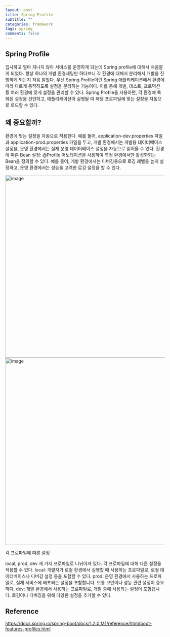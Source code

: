 ```yaml
---
layout: post
title: Spring Profile 
subtitle: ""
categories: framework
tags: spring
comments: false
---
```


## Spring Profile

입사하고 얼마 지나지 않아 서비스를 운영하게 되는데 Spring profile에 대해서 처음알게 되었다.
항상 하나의 개발 환경세팅만 하다보니 각 환경에 대해서 분리해서 개발을 진행하게 되는지 처음 알았다.
우선 Spring Profile이란 Spring 애플리케이션에서 환경에 따라 다르게 동작하도록 설정을 분리하는 기능이다. 
이를 통해 개발, 테스트, 프로덕션 등 여러 환경에 맞게 설정을 관리할 수 있다. Spring Profile을 사용하면, 
각 환경에 특화된 설정을 선언하고, 애플리케이션이 실행될 때 해당 프로파일에 맞는 설정을 자동으로 로드할 수 있다.

## 왜 중요할까?

환경에 맞는 설정을 자동으로 적용한다. 예를 들어, application-dev.properties 파일과 application-prod.properties 파일을 두고, 
개발 환경에서는 개발용 데이터베이스 설정을, 운영 환경에서는 실제 운영 데이터베이스 설정을 자동으로 읽어올 수 있다.
환경에 따른 Bean 설정: @Profile 어노테이션을 사용하여 특정 환경에서만 활성화되는 Bean을 정의할 수 있다. 
예를 들어, 개발 환경에서는 디버깅용으로 로깅 레벨을 높게 설정하고, 운영 환경에서는 성능을 고려한 로깅 설정을 할 수 있다.

<img width="576" alt="image" src="https://github.com/user-attachments/assets/0065b293-deb8-455d-8a58-5eeee16be926">
<img width="590" alt="image" src="https://github.com/user-attachments/assets/8c8fd2d2-6a47-4214-8c42-d825c865e839">

각 프로파일에 따른 설정

local, prod, dev 세 가지 프로파일로 나뉘어져 있다. 각 프로파일에 대해 다른 설정을 적용할 수 있다.
local: 개발자가 로컬 환경에서 실행할 때 사용하는 프로파일로, 로컬 데이터베이스나 디버깅 설정 등을 포함할 수 있다.
prod: 운영 환경에서 사용하는 프로파일로, 실제 서비스에 배포되는 설정을 포함합니다. 보통 보안이나 성능 관련 설정이 중요하다.
dev: 개발 환경에서 사용하는 프로파일로, 개발 중에 사용되는 설정이 포함됩니다. 로깅이나 디버깅을 위해 다양한 설정을 추가할 수 있다.

## Reference

<https://docs.spring.io/spring-boot/docs/1.2.0.M1/reference/html/boot-features-profiles.html>